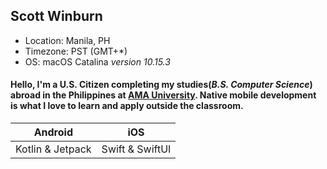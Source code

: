 ## Scott Winburn

* Location: Manila, PH
* Timezone: PST (GMT+*)
* OS: macOS Catalina _version 10.15.3_

#### Hello, I'm a U.S. Citizen completing my studies(_B.S. Computer Science_) abroad in the Philippines at [AMA University](https://www.ama.edu.ph).  Native mobile development is what I love to learn and apply outside the classroom.

Android | iOS
------- | -------
Kotlin & Jetpack | Swift & SwiftUI

